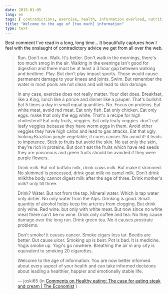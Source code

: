 ```yaml
---
date: 2015-01-05
lang: en
tags: [ contradictions, exercise, health, information overload, nutrition ]
title: "Welcome to the age of [too much] information"
type: text
---
```


Best comment I've read in a long, long time... It beautifully captures
how I feel with the onslaught of contradictory advice we get from all
over the web.

> Run. Don't run. Walk. It's better. Don't walk in the mornings, there's
> too much smog in the air. Walking in the evenings isn't good for
> digestion and there must be at least a 3 hour gap between walking and
> bedtime. Play. But don't play impact sports. Those would cause
> permanent damage to your knees and joints. Swim. But remember the
> water in most pools are not clean and will lead to skin damage.
>
> In any case, exercise does not really matter. Your diet does.
> Breakfast, like a King, lunch like a prince and dinner like a pauper.
> That's bullshit. Eat 5 times a day in small equal quantities. No.
> Focus on proteins. Eat white meat, avoid red meat. Eat only fish. Eat
> only chicken. Eat only eggs. make that only the egg white. That's a
> recipe for high cholesterol! Eat only fruits, veggies. Eat only leafy
> veggies. don't eat leafy veggies because they have worm eggs in them.
> Avoid other veggies they have high carbs and lead to gas attacks. Eat
> that ugly looking Brazilian jungle vegetable, it cures cancer. No
> avoid it! it leads to impotence. Stick to fruits but avoid the skin.
> No eat only the skin, they're rich in proteins. But don't eat the
> fruits which have red seeds they are poisonous and green fruits should
> be avoided if they were purple flowers.
>
> Drink milk. But not buffalo milk, drink cows milk. But make it
> skimmed. No skimmed is processed, drink goat milk no camel milk. Don't
> drink milk!the body cannot digest milk after the age of three. Drink
> mother's milk? only till three.
>
> Drink? Water. But not from the tap. Mineral water. Which is tap water
> only dirtier. No only water from the Alps. Drinking is good. Small
> quantity of alcohol helps keep the arteries from clogging. But drink
> only wine. Red wine. but only with white meat. But now since no white
> meat there can't be no wine. Drink only coffee and tea. No they cause
> damage over the long run. Drink green tea. No it causes prostrate
> problems.
>
> Don't smoke! it causes cancer. Smoke cigars less tar. Beedis are
> better. But cause ulcer. Smoking up is best. Pot is bad. It is
> medicine. Yogis smoke up. Yogi's go nowhere. Breathing the air in any
> city is equivalent to smoking 20 cigarettes.
>
> Welcome to the age of information. You are now better informed about
> every aspect of your health and can take informed decisions about
> leading a healthier, happier and emotionally stable life.
>
> — joski65 (in [Comments on Healthy eating: The case for eating steak
> and cream \| The
> Economist](http://www.economist.com/comment/2395461#comment-2395461) )

